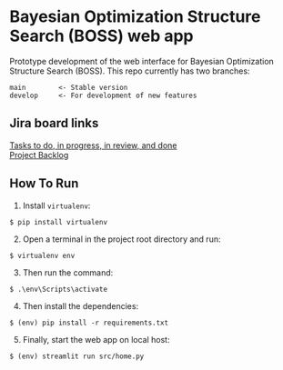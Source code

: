 # Bayesian Optimization Structure Search (BOSS) web app

Prototype development of the web interface for Bayesian Optimization Structure Search (BOSS). 
This repo currently has two branches:
```
main        <- Stable version
develop     <- For development of new features 
```
## Jira board links
[Tasks to do, in progress, in review, and done](https://cest-boss.atlassian.net/jira/software/c/projects/BOSS/boards/1?selectedIssue=BOSS-5&atlOrigin=eyJpIjoiNTM3NDI5MzFkM2RhNGY2N2IyODBlYzE3YjllNGQyM2IiLCJwIjoiaiJ9)\
[Project Backlog](https://cest-boss.atlassian.net/jira/software/c/projects/BOSS/boards/1/backlog?atlOrigin=eyJpIjoiMGUyZjlmNmI0ZTUxNDY0NThhMWE0YTdmMWEyNjkxZmUiLCJwIjoiaiJ9)

## How To Run
1. Install `virtualenv`:
```
$ pip install virtualenv
```

2. Open a terminal in the project root directory and run:
```
$ virtualenv env
```

3. Then run the command:
```
$ .\env\Scripts\activate
```

4. Then install the dependencies:
```
$ (env) pip install -r requirements.txt
```

5. Finally, start the web app on local host:
```
$ (env) streamlit run src/home.py
```